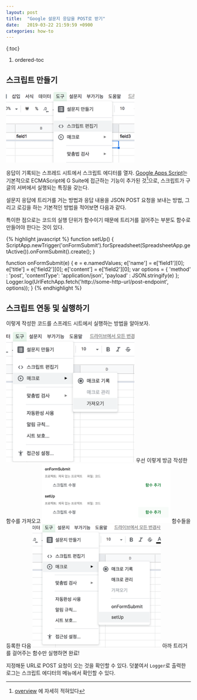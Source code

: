 ```yaml
---
layout: post
title:  "Google 설문지 응답을 POST로 받기"
date:   2019-03-22 21:59:59 +0900
categories: how-to
---
```


{:toc}
1. ordered-toc

## 스크립트 만들기

<img src="/images/gscript0.png" style="max-width:350px">

응답이 기록되는 스프레드 시트에서 스크립트 에디터를 열자.
[Google Apps Script][gscript]는 기본적으로 ECMAScript에 G Suite에 접근하는 기능이 추가된 것[^1]으로,
스크립트가 구글의 서버에서 실행되는 특징을 갖는다.

설문지 응답에 트리거를 거는 방법과 응답 내용을 JSON POST 요청을 보내는 방법,
그리고 로깅을 하는 기본적인 방법을 적어보면 다음과 같다.

특이한 점으로는 코드의 실행 단위가 함수이기 때문에 트리거를 걸어주는 부분도 함수로 만들어야 한다는 것이 있다.

{% highlight javascript %}
function setUp() {
  ScriptApp.newTrigger('onFormSubmit').forSpreadsheet(SpreadsheetApp.getActive()).onFormSubmit().create();
}

function onFormSubmit(e) {
  e = e.namedValues;
  e['name'] = e['field1'][0];
  e['title'] = e['field2'][0];
  e['content'] = e['field2'][0];
  var options = {
    'method' : 'post',
    'contentType': 'application/json',
    'payload' : JSON.stringify(e)
  };
  Logger.log(UrlFetchApp.fetch('http://some-http-url/post-endpoint', options));
}
{% endhighlight %}

## 스크립트 연동 및 실행하기

이렇게 작성한 코드를 스프레드 시트에서 실행하는 방법을 알아보자.

<img src="/images/gscript1.png" style="max-width:350px">
우선 이렇게 방금 작성한 함수를 가져오고

<img src="/images/gscript2.png" style="max-width:350px">
함수들을 등록한 다음

<img src="/images/gscript3.png" style="max-width:350px">
아까 트리거를 걸어주는 함수만 실행하면 완료!

지정해둔 URL로 POST 요청이 오는 것을 확인할 수 있다.
덧붙여서 `Logger`로 출력한 로그는 스크립트 에디터의 메뉴에서 확인할 수 있다.

[^1]: [overview][overview] 에 자세히 적혀있다

[gscript]: https://developers.google.com/apps-script/
[overview]: https://developers.google.com/apps-script/overview
